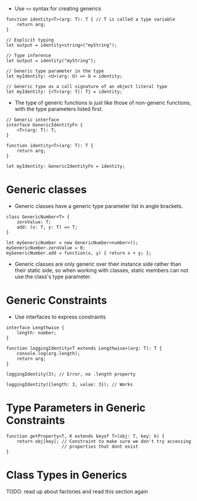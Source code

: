 * Use `<>` syntax for creating generics
```
function identity<T>(arg: T): T { // T is called a type variable
	return arg;
}

// Explicit typing
let output = identity<string>("myString");

// Type inference
let output = identity("myString");

// Generic type parameter in the type
let myIdentity: <U>(arg: U) => U = identity;

// Generic type as a call signature of an object literal type
let myIdentity: {<T>(arg: T): T} = identity;
```
* The type of generic functions is just like those of non-generic functions,
	with the type parameters listed first.
```
// Generic interface
interface GenericIdentityFn {
	<T>(arg: T): T;
}

function identity<T>(arg: T): T {
	return arg;
}

let myIdentity: GenericIdentityFn = identity;
```
# Generic classes
* Generic classes have a generic type parameter list in angle brackets.
```
class GenericNumber<T> {
	zeroValue: T;
	add: (x: T, y: T) => T;
}

let myGenericNumber = new GenericNumber<number>();
myGenericNumber.zeroValue = 0;
myGenericNumber.add = function(x, y) { return x + y; };
```
* Generic classes are only generic over their instance side rather than their
	static side, so when working with classes, static members can not use the
	class's type parameter.
# Generic Constraints
* Use interfaces to express constraints
```
interface Lengthwise {
	length: number;
}

function loggingIdentity<T extends Lengthwise>(arg: T): T {
	console.log(arg.length);
	return arg;
}

loggingIdentity(3); // Error, no .length property

loggingIdentity({length: 3, value: 3}); // Works
```
# Type Parameters in Generic Constraints
```
function getProperty<T, K extends keyof T>(obj: T, key: k) {
	return obj[key]; // Constraint to make sure we don't try accessing
					 // properties that dont exist
}
```

# Class Types in Generics
TODO: read up about factories and read this section again
